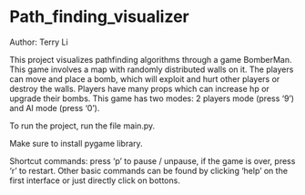 # Path_finding_visualizer
Author: Terry Li

This project visualizes pathfinding algorithms through a game BomberMan. 
This game involves a map with randomly distributed walls on it. 
The players can move and place a bomb, which will exploit and hurt other players or destroy the walls. 
Players have many props which can increase hp or upgrade their bombs. 
This game has two modes: 2 players mode (press ‘9’) and AI mode (press ‘0’).

To run the project, run the file main.py.

Make sure to install pygame library.

Shortcut commands: press ‘p’ to pause / unpause, if the game is over, press ‘r’ to restart. 
Other basic commands can be found by clicking ‘help’ on the first interface or just directly click on bottons.
